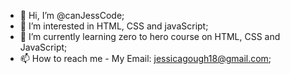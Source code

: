 - 👋 Hi, I’m @canJessCode;
- 👀 I’m interested in HTML, CSS and javaScript;
- 🌱 I’m currently learning zero to hero course on HTML, CSS and JavaScript;
- 📫 How to reach me - My Email: jessicagough18@gmail.com;

<!---
canJessCode/canJessCode is a ✨ special ✨ repository because its `README.md` (this file) appears on your GitHub profile.
You can click the Preview link to take a look at your changes.
--->
